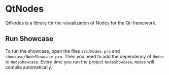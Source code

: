 # QtNodes
QtNodes is a library for the visualization of Nodes for the Qt-framework.

## Run Showcase
To run the showcase, open the files `src/Nodes.pro` and `showcase/NodeShowcase.pro`. Then you need to add the dependency of `Nodes` to `NodeShowcase`. Every time you run the project `NodeShowcase`, `Nodes` will compile automatically.
